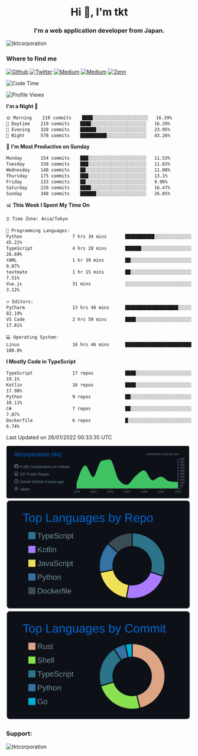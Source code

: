 <h1 align="center">Hi 👋, I'm tkt</h1>
<h3 align="center">I'm a web application developer from Japan.</h3>

<p align="left"> <img src="https://komarev.com/ghpvc/?username=tktcorporation&label=Profile%20views&color=0e75b6&style=flat" alt="tktcorporation" /> </p>

<h3>Where to find me</h3>
<p>
<a href="https://github.com/tktcorporation" target="_blank"><img alt="Github" src="https://img.shields.io/badge/GitHub-%2312100E.svg?&style=for-the-badge&logo=Github&logoColor=white" /></a>
<a href="https://twitter.com/tktcorporation" target="_blank"><img alt="Twitter" src="https://img.shields.io/badge/twitter-%231DA1F2.svg?&style=for-the-badge&logo=twitter&logoColor=white" /></a>
<a href="https://www.linkedin.com/in/tktcorporation" target="_blank"><img alt="Medium" src="https://img.shields.io/badge/linkdin-0a66c2.svg?&style=for-the-badge&logo=linkedin&logoColor=white" /></a>
<a href="https://qiita.com/tktcorporation" target="_blank"><img alt="Medium" src="https://img.shields.io/badge/qiita-55C500.svg?&style=for-the-badge&logo=qiita&logoColor=white" /></a>
<a href="https://zenn.dev/tktcorporation" target="_blank"><img alt="Zenn" src="https://img.shields.io/badge/Zenn-3EA8FF.svg?&style=for-the-badge&logo=Zenn&logoColor=white" /></a>
</p>
  
<!--START_SECTION:waka-->
![Code Time](http://img.shields.io/badge/Code%20Time-107%20hrs%204%20mins-blue)

![Profile Views](http://img.shields.io/badge/Profile%20Views-0-blue)

**I'm a Night 🦉** 

```text
🌞 Morning    219 commits    ████░░░░░░░░░░░░░░░░░░░░░   16.39% 
🌆 Daytime    219 commits    ████░░░░░░░░░░░░░░░░░░░░░   16.39% 
🌃 Evening    320 commits    ██████░░░░░░░░░░░░░░░░░░░   23.95% 
🌙 Night      578 commits    ██████████░░░░░░░░░░░░░░░   43.26%

```
📅 **I'm Most Productive on Sunday** 

```text
Monday       154 commits    ███░░░░░░░░░░░░░░░░░░░░░░   11.53% 
Tuesday      158 commits    ███░░░░░░░░░░░░░░░░░░░░░░   11.83% 
Wednesday    148 commits    ██░░░░░░░░░░░░░░░░░░░░░░░   11.08% 
Thursday     175 commits    ███░░░░░░░░░░░░░░░░░░░░░░   13.1% 
Friday       133 commits    ██░░░░░░░░░░░░░░░░░░░░░░░   9.96% 
Saturday     220 commits    ████░░░░░░░░░░░░░░░░░░░░░   16.47% 
Sunday       348 commits    ██████░░░░░░░░░░░░░░░░░░░   26.05%

```


📊 **This Week I Spent My Time On** 

```text
⌚︎ Time Zone: Asia/Tokyo

💬 Programming Languages: 
Python                   7 hrs 34 mins       ███████████░░░░░░░░░░░░░░   45.21% 
TypeScript               4 hrs 28 mins       ██████░░░░░░░░░░░░░░░░░░░   26.69% 
YAML                     1 hr 39 mins        ██░░░░░░░░░░░░░░░░░░░░░░░   9.87% 
textmate                 1 hr 15 mins        ██░░░░░░░░░░░░░░░░░░░░░░░   7.51% 
Vue.js                   31 mins             ░░░░░░░░░░░░░░░░░░░░░░░░░   3.12%

🔥 Editors: 
PyCharm                  13 hrs 46 mins      ████████████████████░░░░░   82.19% 
VS Code                  2 hrs 59 mins       ████░░░░░░░░░░░░░░░░░░░░░   17.81%

💻 Operating System: 
Linux                    16 hrs 46 mins      █████████████████████████   100.0%

```

**I Mostly Code in TypeScript** 

```text
TypeScript               17 repos            ████░░░░░░░░░░░░░░░░░░░░░   19.1% 
Kotlin                   16 repos            ████░░░░░░░░░░░░░░░░░░░░░   17.98% 
Python                   9 repos             ██░░░░░░░░░░░░░░░░░░░░░░░   10.11% 
C#                       7 repos             ██░░░░░░░░░░░░░░░░░░░░░░░   7.87% 
Dockerfile               6 repos             █░░░░░░░░░░░░░░░░░░░░░░░░   6.74%

```



 Last Updated on 26/01/2022 00:33:35 UTC
<!--END_SECTION:waka-->

[![](https://raw.githubusercontent.com/tktcorporation/tktcorporation/master/profile-summary-card-output/github_dark/0-profile-details.svg)](https://github.com/vn7n24fzkq/github-profile-summary-cards)
[![](https://raw.githubusercontent.com/tktcorporation/tktcorporation/master/profile-summary-card-output/github_dark/1-repos-per-language.svg)](https://github.com/vn7n24fzkq/github-profile-summary-cards) [![](https://raw.githubusercontent.com/tktcorporation/tktcorporation/master/profile-summary-card-output/github_dark/2-most-commit-language.svg)](https://github.com/vn7n24fzkq/github-profile-summary-cards)

<h3 align="left">Support:</h3>
<p><a href="https://www.buymeacoffee.com/tktcorporation"> <img align="left" src="https://cdn.buymeacoffee.com/buttons/v2/default-yellow.png" height="50" width="210" alt="tktcorporation" /></a></p><br><br>
